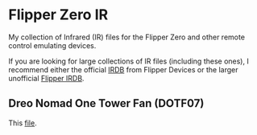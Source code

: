 # Flipper Zero IR

My collection of Infrared (IR) files for the Flipper Zero and other remote control emulating devices.

If you are looking for large collections of IR files (including these
ones), I recommend either the official
[IRDB](https://github.com/flipperdevices/IRDB) from Flipper Devices or
the larger unofficial
[Flipper IRDB](https://github.com/Lucaslhm/Flipper-IRDB).

## Dreo Nomad One Tower Fan (DOTF07)

This [file](Dreo_Nomad_One_DOTF07/Dreo_Nomad_One_DOTF07.ir).
